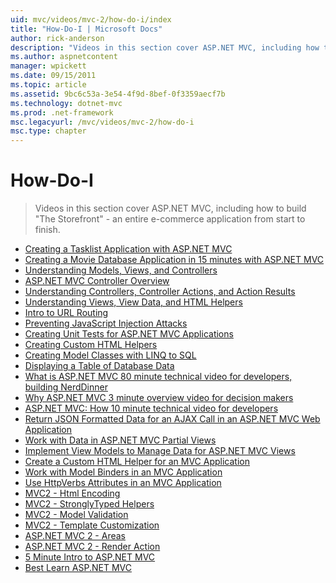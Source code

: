 ```yaml
---
uid: mvc/videos/mvc-2/how-do-i/index
title: "How-Do-I | Microsoft Docs"
author: rick-anderson
description: "Videos in this section cover ASP.NET MVC, including how to build 'The Storefront' - an entire e-commerce application from start to finish."
ms.author: aspnetcontent
manager: wpickett
ms.date: 09/15/2011
ms.topic: article
ms.assetid: 9bc6c53a-3e54-4f9d-8bef-0f3359aecf7b
ms.technology: dotnet-mvc
ms.prod: .net-framework
msc.legacyurl: /mvc/videos/mvc-2/how-do-i
msc.type: chapter
---
```

How-Do-I
====================
> Videos in this section cover ASP.NET MVC, including how to build "The Storefront" - an entire e-commerce application from start to finish.


- [Creating a Tasklist Application with ASP.NET MVC](creating-a-tasklist-application-with-aspnet-mvc.md)
- [Creating a Movie Database Application in 15 minutes with ASP.NET MVC](creating-a-movie-database-application-in-15-minutes-with-aspnet-mvc.md)
- [Understanding Models, Views, and Controllers](understanding-models-views-and-controllers.md)
- [ASP.NET MVC Controller Overview](aspnet-mvc-controller-overview.md)
- [Understanding Controllers, Controller Actions, and Action Results](understanding-controllers-controller-actions-and-action-results.md)
- [Understanding Views, View Data, and HTML Helpers](understanding-views-view-data-and-html-helpers.md)
- [Intro to URL Routing](an-introduction-to-url-routing.md)
- [Preventing JavaScript Injection Attacks](preventing-javascript-injection-attacks.md)
- [Creating Unit Tests for ASP.NET MVC Applications](creating-unit-tests-for-aspnet-mvc-applications.md)
- [Creating Custom HTML Helpers](creating-custom-html-helpers.md)
- [Creating Model Classes with LINQ to SQL](creating-model-classes-with-linq-to-sql.md)
- [Displaying a Table of Database Data](displaying-a-table-of-database-data.md)
- [What is ASP.NET MVC 80 minute technical video for developers, building NerdDinner](what-is-aspnet-mvc-80-minute-technical-video-for-developers-building-nerddinner.md)
- [Why ASP.NET MVC 3 minute overview video for decision makers](why-aspnet-mvc-3-minute-overview-video-for-decision-makers.md)
- [ASP.NET MVC: How 10 minute technical video for developers](aspnet-mvc-how-10-minute-technical-video-for-developers.md)
- [Return JSON Formatted Data for an AJAX Call in an ASP.NET MVC Web Application](how-do-i-return-json-formatted-data-for-an-ajax-call-in-an-aspnet-mvc-web-application.md)
- [Work with Data in ASP.NET MVC Partial Views](how-do-i-work-with-data-in-aspnet-mvc-partial-views.md)
- [Implement View Models to Manage Data for ASP.NET MVC Views](how-do-i-implement-view-models-to-manage-data-for-aspnet-mvc-views.md)
- [Create a Custom HTML Helper for an MVC Application](how-do-i-create-a-custom-html-helper-for-an-mvc-application.md)
- [Work with Model Binders in an MVC Application](how-do-i-work-with-model-binders-in-an-mvc-application.md)
- [Use HttpVerbs Attributes in an MVC Application](how-do-i-use-httpverbs-attributes-in-an-mvc-application.md)
- [MVC2 - Html Encoding](mvc2-html-encoding.md)
- [MVC2 - StronglyTyped Helpers](mvc2-stronglytyped-helpers.md)
- [MVC2 - Model Validation](mvc2-model-validation.md)
- [MVC2 - Template Customization](mvc2-template-customization.md)
- [ASP.NET MVC 2 - Areas](aspnet-mvc-2-areas.md)
- [ASP.NET MVC 2 - Render Action](aspnet-mvc-2-render-action.md)
- [5 Minute Intro to ASP.NET MVC](5-minute-introduction-to-aspnet-mvc.md)
- [Best Learn ASP.NET MVC](how-to-best-learn-asp-net-mvc.md)